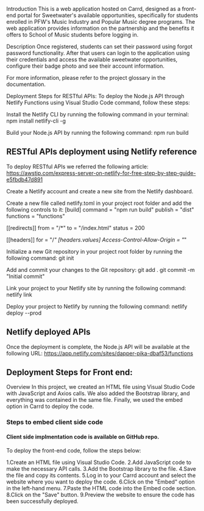 Introduction
This is a web application hosted on Carrd, designed as a front-end portal for Sweetwater's available opportunities, specifically for students enrolled in PFW's Music Industry and Popular Music degree programs. The web application provides information on the partnership and the benefits it offers to School of Music students before logging in.

Description
Once registered, students can set their password using forgot password functionality. After that users can login to the application using their credentials and access the available sweetwater opportunities, configure their badge photo and see their account information.

For more information, please refer to the project glossary in the documentation.

Deployment Steps  for RESTful APIs:
To deploy the Node.js API through Netlify Functions using Visual Studio Code command, follow these steps:

Install the Netlify CLI by running the following command in your terminal:
npm install netlify-cli -g

Build your Node.js API by running the following command:
npm run build

## RESTful APIs deployment using Netlify reference
To deploy RESTful APIs we referred the following article:
https://awstip.com/express-server-on-netlify-for-free-step-by-step-guide-e5fbdb47d891 


Create a Netlify account and create a new site from the Netlify dashboard. 

Create a new file called netlify.toml in your project root folder and add the following controls to it:
[build]
  command = "npm run build"
  publish = "dist"
  functions = "functions"

[[redirects]]
  from = "/*"
  to = "/index.html"
  status = 200

[[headers]]
  for = "/*"
  [headers.values]
    Access-Control-Allow-Origin = "*"

Initialize a new Git repository in your project root folder by running the following command:
git init

Add and commit your changes to the Git repository:
git add .
git commit -m "Initial commit"

Link your project to your Netlify site by running the following command:
netlify link

Deploy your project to Netlify by running the following command:
netlify deploy --prod

## Netlify deployed APIs
Once the deployment is complete, the Node.js API will be available at the following URL:
https://app.netlify.com/sites/dapper-pika-dbaf53/functions

## Deployment Steps  for Front end:
Overview
In this project, we created an HTML file using Visual Studio Code with JavaScript and Axios calls. We also added the Bootstrap library, and everything was contained in the same file. Finally, we used the embed option in Carrd to deploy the code.

### Steps to embed client side code
#### Client side implmentation code is available on GitHub repo.
To deploy the front-end code, follow the steps below:

1.Create an HTML file using Visual Studio Code.
2.Add JavaScript code to make the necessary API calls.
3.Add the Bootstrap library to the file.
4.Save the file and copy its contents.
5.Log in to your Carrd account and select the website where you want to deploy the code.
6.Click on the "Embed" option in the left-hand menu.
7.Paste the HTML code into the Embed code section.
8.Click on the "Save" button.
9.Preview the website to ensure the code has been successfully deployed.
